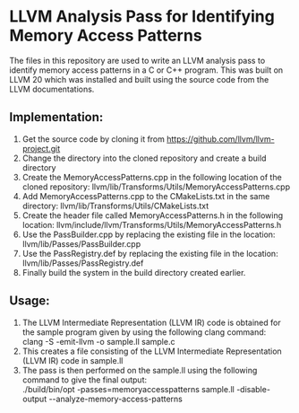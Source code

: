 # LLVM Analysis Pass for Identifying Memory Access Patterns

The files in this repository are used to write an LLVM analysis pass to identify memory access patterns in a C or C++ program. This was built on LLVM 20 which was installed and built using the source code from the LLVM documentations.

## Implementation:
1. Get the source code by cloning it from https://github.com/llvm/llvm-project.git
2. Change the directory into the cloned repository and create a build directory
3. Create the MemoryAccessPatterns.cpp in the following location of the cloned repository: llvm/lib/Transforms/Utils/MemoryAccessPatterns.cpp
4. Add MemoryAccessPatterns.cpp to the CMakeLists.txt in the same directory: llvm/lib/Transforms/Utils/CMakeLists.txt
5. Create the header file called MemoryAccessPatterns.h in the following location: llvm/include/llvm/Transforms/Utils/MemoryAccessPatterns.h
6. Use the PassBuilder.cpp by replacing the existing file in the location: llvm/lib/Passes/PassBuilder.cpp
7. Use the PassRegistry.def by replacing the existing file in the location: llvm/lib/Passes/PassRegistry.def
8. Finally build the system in the build directory created earlier.

## Usage:
1. The LLVM Intermediate Representation (LLVM IR) code is obtained for the sample program given by using the following clang command: \
clang -S -emit-llvm -o sample.ll sample.c
2. This creates a file consisting of the LLVM Intermediate Representation (LLVM IR) code in sample.ll
3. The pass is then performed on the sample.ll using the following command to give the final output: \
  ./build/bin/opt -passes=memoryaccesspatterns sample.ll -disable-output --analyze-memory-access-patterns

